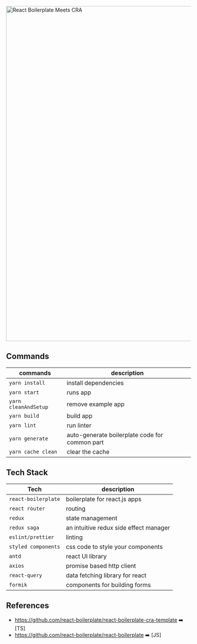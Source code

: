<img width="914" alt="React Boilerplate Meets CRA" src="https://user-images.githubusercontent.com/3495307/80274591-2d5daa00-86e4-11ea-8fba-404f1cdba87e.png" align="center">
<br />

## Commands

| commands             | description                                    |
| -------------------- | ---------------------------------------------- |
| `yarn install`       | install dependencies                           |
| `yarn start`         | runs app                                       |
| `yarn cleanAndSetup` | remove example app                             |
| `yarn build`         | build app                                      |
| `yarn lint`          | run linter                                     |
| `yarn generate`      | auto-generate boilerplate code for common part |
| `yarn cache clean`   | clear the cache                                |
## Tech Stack

| Tech                | description                            |
| ------------------- | -------------------------------------- |
| `react-boilerplate` | boilerplate for react.js apps          |
| `react router`      | routing                                |
| `redux`             | state management                       |
| `redux saga`        | an intuitive redux side effect manager |
| `eslint/prettier`   | linting                                |
| `styled components` | css code to style your components      |
| `antd`              | react UI library                       |
| `axios`             | promise based http client              |
| `react-query`       | data fetching library for react        |
| `formik`            | components for building forms          |
## References

- https://github.com/react-boilerplate/react-boilerplate-cra-template :arrow_right: [TS] <br/>
- https://github.com/react-boilerplate/react-boilerplate :arrow_right: [JS]
